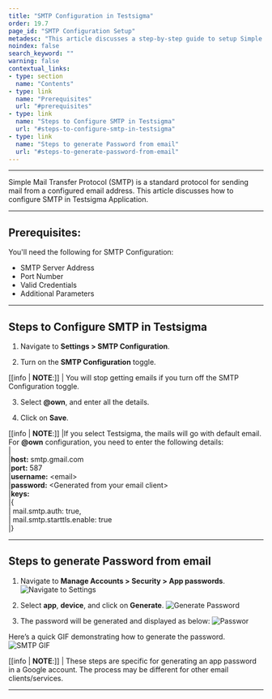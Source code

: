 ```yaml
---
title: "SMTP Configuration in Testsigma"
order: 19.7
page_id: "SMTP Configuration Setup"
metadesc: "This article discusses a step-by-step guide to setup Simple Mail Transfer Protocol (SMTP) to trigger emails from a configured email address."
noindex: false
search_keyword: ""
warning: false
contextual_links:
- type: section
  name: "Contents"
- type: link
  name: "Prerequisites"
  url: "#prerequisites"
- type: link
  name: "Steps to Configure SMTP in Testsigma"
  url: "#steps-to-configure-smtp-in-testsigma"
- type: link
  name: "Steps to generate Password from email"
  url: "#steps-to-generate-password-from-email"
---
```


---

Simple Mail Transfer Protocol (SMTP) is a standard protocol for sending mail from a configured email address. This article discusses how to configure SMTP in Testsigma Application. 

---

## **Prerequisites:**

You'll need the following for SMTP Configuration:

- SMTP Server Address
- Port Number
- Valid Credentials
- Additional Parameters

---

## **Steps to Configure SMTP in Testsigma**

1. Navigate to **Settings > SMTP Configuration**.

2. Turn on the **SMTP Configuration** toggle.

[[info | **NOTE**:]]
| You will stop getting emails if you turn off the SMTP Configuration toggle. 

3. Select **@own**, and enter all the details.

4. Click on **Save**.

[[info | **NOTE**:]]
|If you select Testsigma, the mails will go with default email. For **@own** configuration, you need to enter the following details:<br>
|<br>
|**host:** smtp.gmail.com<br>
|**port:** 587<br>
|**username:** &lt;email&gt; <br>
|**password:** &lt;Generated from your email client&gt; <br>
|**keys:** <br>
|{<br>
|    mail.smtp.auth: true,<br>
|    mail.smtp.starttls.enable: true<br>
|}<br>


--- 


## **Steps to generate Password from email**


1. Navigate to **Manage Accounts > Security > App passwords**.
![Navigate to Settings](https://s3.amazonaws.com/static-docs.testsigma.com/new_images/projects/applications/appasswords.png)


2. Select **app**, **device**, and click on **Generate**.
![Generate Password](https://s3.amazonaws.com/static-docs.testsigma.com/new_images/projects/applications/Generate.png)


3. The password will be generated and displayed as below:
![Passwor](https://s3.amazonaws.com/static-docs.testsigma.com/new_images/projects/applications/password.png)



Here’s a quick GIF demonstrating how to generate the password.
![SMTP GIF](https://s3.amazonaws.com/static-docs.testsigma.com/new_images/projects/applications/SMTPGIF.gif)


[[info | **NOTE**:]]
| These steps are specific for generating an app password in a Google account. The process may be different for other email clients/services.



---